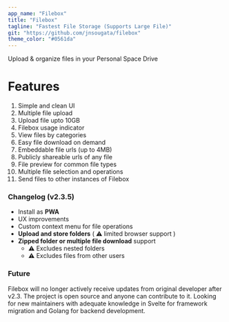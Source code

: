 ```yaml
---
app_name: "Filebox"
title: "Filebox"
tagline: "Fastest File Storage (Supports Large File)"
git: "https://github.com/jnsougata/filebox"
theme_color: "#0561da"
---
```


Upload & organize files in your Personal Space Drive

# Features
1. Simple and clean UI
2. Multiple file upload
3. Upload file upto 10GB
4. Filebox usage indicator
5. View files by categories
6. Easy file download on demand
7. Embeddable file urls (up to 4MB)
8. Publicly shareable urls of any file
9. File preview for common file types
10. Multiple file selection and operations
11. Send files to other instances of Filebox

### Changelog (v2.3.5)
- Install as **PWA**
- UX improvements
- Custom context menu for file operations
- **Upload and store folders** ( ⚠ limited browser support )
- **Zipped folder or multiple file download** support
  - ⚠ Excludes nested folders 
  - ⚠ Excludes files from other users 
  
### Future 
Filebox will no longer actively receive updates from original developer after v2.3. The project is open source and anyone can contribute to it. Looking for new maintainers with adequate knowledge in Svelte for framework migration and Golang for backend development.